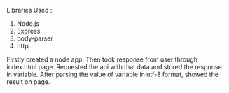 Libraries Used :
1. Node.js
2. Express
3. body-parser
4. http

Firstly created a node app. Then took response from user through index.html page. 
Requested the api with that data and stored the response in variable. After parsing
the value of variable in utf-8 format, showed the result on page.

